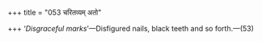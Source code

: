 +++
title = "053 चरितव्यम् अतो"

+++
‘*Disgraceful marks*’—Disfigured nails, black teeth and so forth.—(53)


